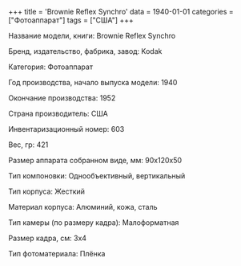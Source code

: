 +++
title = 'Brownie Reflex Synchro'
data = 1940-01-01
categories = ["Фотоаппарат"]
tags = ["США"]
+++

Название модели, книги: Brownie Reflex Synchro

Бренд, издательство, фабрика, завод: Kodak

Категория: Фотоаппарат

Год производства, начало выпуска модели: 1940

Окончание производства: 1952

Страна производитель: США

Инвентаризационный номер: 603

Вес, гр: 421

Размер аппарата  собранном виде, мм: 90x120x50

Тип компоновки: Однообъективный, вертикальный

Тип корпуса: Жесткий

Материал корпуса: Алюминий, кожа, сталь

Тип камеры (по размеру кадра): Малоформатная

Размер кадра, см: 3x4

Тип фотоматериала: Плёнка

